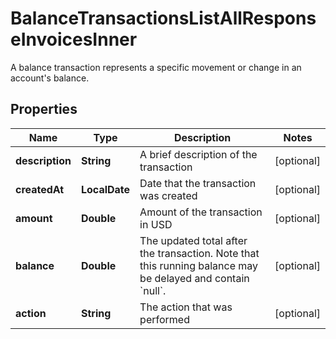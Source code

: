 

# BalanceTransactionsListAllResponseInvoicesInner

A balance transaction represents a specific movement or change in an account's balance. 

## Properties

| Name | Type | Description | Notes |
|------------ | ------------- | ------------- | -------------|
|**description** | **String** | A brief description of the transaction |  [optional] |
|**createdAt** | **LocalDate** | Date that the transaction was created |  [optional] |
|**amount** | **Double** | Amount of the transaction in USD |  [optional] |
|**balance** | **Double** | The updated total after the transaction. Note that this running balance may be delayed and contain &#x60;null&#x60;. |  [optional] |
|**action** | **String** | The action that was performed |  [optional] |



